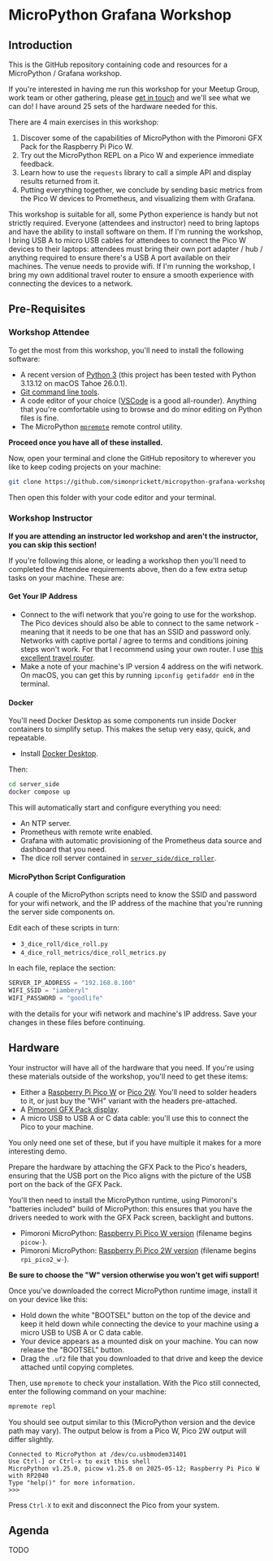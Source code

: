 # MicroPython Grafana Workshop

## Introduction

This is the GitHub repository containing code and resources for a MicroPython / Grafana workshop.  

If you're interested in having me run this workshop for your Meetup Group, work team or other gathering, please [get in touch](https://simonprickett.dev/contact/) and we'll see what we can do!  I have around 25 sets of the hardware needed for this.

There are 4 main exercises in this workshop:

1. Discover some of the capabilities of MicroPython with the Pimoroni GFX Pack for the Raspberry Pi Pico W.
1. Try out the MicroPython REPL on a Pico W and experience immediate feedback.
1. Learn how to use the `requests` library to call a simple API and display results returned from it.
1. Putting everything together, we conclude by sending basic metrics from the Pico W devices to Prometheus, and visualizing them with Grafana.

This workshop is suitable for all, some Python experience is handy but not strictly required.  Everyone (attendees and instructor) need to bring laptops and have the ability to install software on them.  If I'm running the workshop, I bring USB A to micro USB cables for attendees to connect the Pico W devices to their laptops: attendees must bring their own port adapter / hub / anything required to ensure there's a USB A port available on their machines.  The venue needs to provide wifi.  If I'm running the workshop, I bring my own additional travel router to ensure a smooth experience with connecting the devices to a network. 

## Pre-Requisites

### Workshop Attendee

To get the most from this workshop, you'll need to install the following software:

* A recent version of [Python 3](https://www.python.org/downloads/) (this project has been tested with Python 3.13.12 on macOS Tahoe 26.0.1).
* [Git command line tools](https://git-scm.com/downloads).
* A code editor of your choice ([VSCode](https://code.visualstudio.com/) is a good all-rounder).  Anything that you're comfortable using to browse and do minor editing on Python files is fine.
* The MicroPython [`mpremote`](https://docs.micropython.org/en/latest/reference/mpremote.html) remote control utility.

**Proceed once you have all of these installed.**

Now, open your terminal and clone the GitHub repository to wherever you like to keep coding projects on your machine:

```bash
git clone https://github.com/simonprickett/micropython-grafana-workshop.git
```

Then open this folder with your code editor and your terminal.

### Workshop Instructor

**If you are attending an instructor led workshop and aren't the instructor, you can skip this section!**

If you're following this alone, or leading a workshop then you'll need to completed the Attendee requirements above, then do a few extra setup tasks on your machine.  These are:

#### Get Your IP Address

* Connect to the wifi network that you're going to use for the workshop.  The Pico devices should also be able to connect to the same network - meaning that it needs to be one that has an SSID and password only.  Networks with captive portal / agree to terms and conditions joining steps won't work.  For that I recommend using your own router.  I use [this excellent travel router](https://www.gl-inet.com/products/gl-mt3000/).
* Make a note of your machine's IP version 4 address on the wifi network. On macOS, you can get this by running `ipconfig getifaddr en0` in the terminal.

#### Docker

You'll need Docker Desktop as some components run inside Docker containers to simplify setup.  This makes the setup very easy, quick, and repeatable.

* Install [Docker Desktop](https://www.docker.com/products/docker-desktop/).

Then:

```bash
cd server_side
docker compose up
```

This will automatically start and configure everything you need:

* An NTP server.
* Prometheus with remote write enabled.
* Grafana with automatic provisioning of the Prometheus data source and dashboard that you need.
* The dice roll server contained in [`server_side/dice_roller`](server_side/dice_roller/).

#### MicroPython Script Configuration

A couple of the MicroPython scripts need to know the SSID and password for your wifi network, and the IP address of the machine that you're running the server side components on.

Edit each of these scripts in turn:

* `3_dice_roll/dice_roll.py`
* `4_dice_roll_metrics/dice_roll_metrics.py`

In each file, replace the section:

```python
SERVER_IP_ADDRESS = "192.168.8.100"
WIFI_SSID = "iamberyl"
WIFI_PASSWORD = "goodlife"
```

with the details for your wifi network and machine's IP address. Save your changes in these files before continuing.

## Hardware

Your instructor will have all of the hardware that you need. If you're using these materials outside of the workshop, you'll need to get these items:

* Either a [Raspberry Pi Pico W](https://shop.pimoroni.com/products/raspberry-pi-pico-w?variant=40059369652307) or [Pico 2W](https://shop.pimoroni.com/products/raspberry-pi-pico-2-w?variant=54852253024635).  You'll need to solder headers to it, or just buy the "WH" variant with the headers pre-attached.
* A [Pimoroni GFX Pack display](https://shop.pimoroni.com/products/pico-gfx-pack?variant=40414469062739).
* A micro USB to USB A or C data cable: you'll use this to connect the Pico to your machine.

You only need one set of these, but if you have multiple it makes for a more interesting demo.

Prepare the hardware by attaching the GFX Pack to the Pico's headers, ensuring that the USB port on the Pico aligns with the picture of the USB port on the back of the GFX Pack.

You'll then need to install the MicroPython runtime, using Pimoroni's "batteries included" build of MicroPython: this ensures that you have the drivers needed to work with the GFX Pack screen, backlight and buttons.

* Pimoroni MicroPython: [Raspberry Pi Pico W version](https://github.com/pimoroni/pimoroni-pico/releases) (filename begins `picow-`).
* Pimoroni MicroPython: [Raspberry Pi Pico 2W version](https://github.com/pimoroni/pimoroni-pico-rp2350/releases) (filename begins `rpi_pico2_w-`).

**Be sure to choose the "W" version otherwise you won't get wifi support!**

Once you've downloaded the correct MicroPython runtime image, install it on your device like this:

* Hold down the white "BOOTSEL" button on the top of the device and keep it held down while connecting the device to your machine using a micro USB to USB A or C data cable.
* Your device appears as a mounted disk on your machine.  You can now release the "BOOTSEL" button.
* Drag the `.uf2` file that you downloaded to that drive and keep the device attached until copying completes.

Then, use `mpremote` to check your installation. With the Pico still connected, enter the following command on your machine:

```bash
mpremote repl
```

You should see output similar to this (MicroPython version and the device path may vary). The output below is from a Pico W, Pico 2W output will differ slightly.

```
Connected to MicroPython at /dev/cu.usbmodem31401
Use Ctrl-] or Ctrl-x to exit this shell
MicroPython v1.25.0, picow v1.25.0 on 2025-05-12; Raspberry Pi Pico W with RP2040
Type "help()" for more information.
>>>
```

Press `Ctrl-X` to exit and disconnect the Pico from your system.

## Agenda

TODO